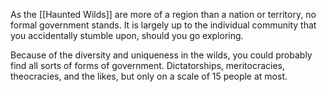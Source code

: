 As the [[Haunted Wilds]] are more of a region than a nation or territory, no formal government stands. It is largely up to the individual community that you accidentally stumble upon, should you go exploring.

Because of the diversity and uniqueness in the wilds, you could probably find all sorts of forms of government. Dictatorships, meritocracies, theocracies, and the likes, but only on a scale of 15 people at most.